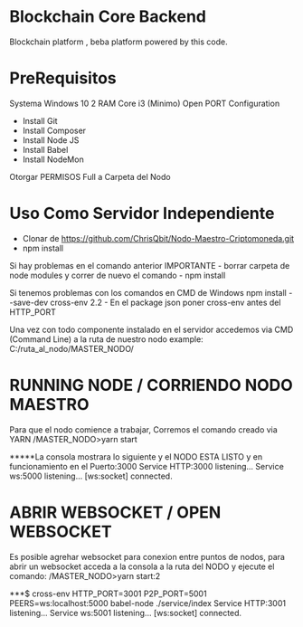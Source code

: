 # Blockchain Core Backend
Blockchain platform , beba platform powered by this code.


# PreRequisitos

Systema Windows 10
2 RAM Core i3 (Minimo)
Open PORT Configuration 

- Install Git
- Install Composer
- Install Node JS
- Install Babel 
- Install NodeMon

Otorgar PERMISOS Full a Carpeta del Nodo


# Uso Como Servidor Independiente 

- Clonar de https://github.com/ChrisQbit/Nodo-Maestro-Criptomoneda.git
- npm install

Si hay problemas en el comando anterior IMPORTANTE - borrar carpeta de node modules y correr de nuevo el comando - npm install

Si tenemos problemas con los comandos en CMD de Windows 
npm install --save-dev cross-env
2.2 - En el package json poner cross-env antes del HTTP_PORT

Una vez con todo componente instalado en el servidor accedemos via CMD (Command Line) a la ruta de nuestro nodo
example:
C:/ruta_al_nodo/MASTER_NODO/





# RUNNING NODE / CORRIENDO NODO MAESTRO
Para que el nodo comience a trabajar, Corremos el comando creado via YARN
/MASTER_NODO>yarn start

*****La consola mostrara lo siguiente y el NODO ESTA LISTO y en funcionamiento en el Puerto:3000
Service HTTP:3000 listening...
Service ws:5000 listening...
[ws:socket] connected.





# ABRIR WEBSOCKET / OPEN WEBSOCKET
Es posible agrehar websocket para conexion entre puntos de nodos, para abrir un websocket acceda a la consola a la ruta del NODO y ejecute el comando:
/MASTER_NODO>yarn start:2  


***$ cross-env HTTP_PORT=3001 P2P_PORT=5001 PEERS=ws:localhost:5000 babel-node ./service/index
Service HTTP:3001 listening...
Service ws:5001 listening...
[ws:socket] connected.
